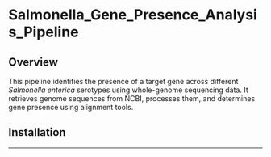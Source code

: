 # Salmonella_Gene_Presence_Analysis_Pipeline

## Overview
This pipeline identifies the presence of a target gene across different *Salmonella enterica* serotypes using whole-genome sequencing data. It retrieves genome sequences from NCBI, processes them, and determines gene presence using alignment tools.

## Installation
------
